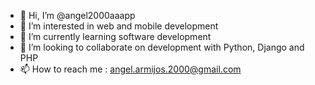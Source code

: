 - 👋 Hi, I’m @angel2000aaapp
- 👀 I’m interested in web and mobile development
- 🌱 I’m currently learning software development
- 💞️ I’m looking to collaborate on development with Python, Django and PHP
- 📫 How to reach me : angel.armijos.2000@gmail.com

<!---
angel2000aaapp/angel2000aaapp is a ✨ special ✨ repository because its `README.md` (this file) appears on your GitHub profile.
You can click the Preview link to take a look at your changes.
--->
